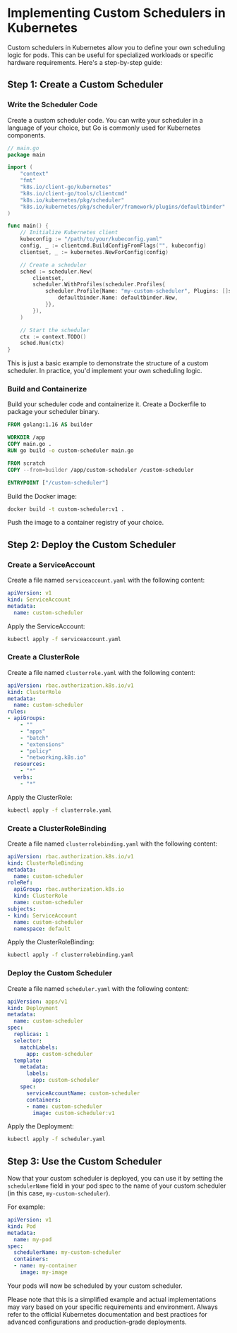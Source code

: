 # Implementing Custom Schedulers in Kubernetes

Custom schedulers in Kubernetes allow you to define your own scheduling logic for pods. This can be useful for specialized workloads or specific hardware requirements. Here's a step-by-step guide:

## Step 1: Create a Custom Scheduler

### Write the Scheduler Code

Create a custom scheduler code. You can write your scheduler in a language of your choice, but Go is commonly used for Kubernetes components.

```go
// main.go
package main

import (
    "context"
    "fmt"
    "k8s.io/client-go/kubernetes"
    "k8s.io/client-go/tools/clientcmd"
    "k8s.io/kubernetes/pkg/scheduler"
    "k8s.io/kubernetes/pkg/scheduler/framework/plugins/defaultbinder"
)

func main() {
    // Initialize Kubernetes client
    kubeconfig := "/path/to/your/kubeconfig.yaml"
    config, _ := clientcmd.BuildConfigFromFlags("", kubeconfig)
    clientset, _ := kubernetes.NewForConfig(config)

    // Create a scheduler
    sched := scheduler.New(
        clientset,
        scheduler.WithProfiles(scheduler.Profiles{
            scheduler.Profile{Name: "my-custom-scheduler", Plugins: []scheduler.Plugin{
                defaultbinder.Name: defaultbinder.New,
            }},
        }),
    )

    // Start the scheduler
    ctx := context.TODO()
    sched.Run(ctx)
}
```

This is just a basic example to demonstrate the structure of a custom scheduler. In practice, you'd implement your own scheduling logic.

### Build and Containerize

Build your scheduler code and containerize it. Create a Dockerfile to package your scheduler binary.

```Dockerfile
FROM golang:1.16 AS builder

WORKDIR /app
COPY main.go .
RUN go build -o custom-scheduler main.go

FROM scratch
COPY --from=builder /app/custom-scheduler /custom-scheduler

ENTRYPOINT ["/custom-scheduler"]
```

Build the Docker image:

```bash
docker build -t custom-scheduler:v1 .
```

Push the image to a container registry of your choice.

## Step 2: Deploy the Custom Scheduler

### Create a ServiceAccount

Create a file named `serviceaccount.yaml` with the following content:

```yaml
apiVersion: v1
kind: ServiceAccount
metadata:
  name: custom-scheduler
```

Apply the ServiceAccount:

```bash
kubectl apply -f serviceaccount.yaml
```

### Create a ClusterRole

Create a file named `clusterrole.yaml` with the following content:

```yaml
apiVersion: rbac.authorization.k8s.io/v1
kind: ClusterRole
metadata:
  name: custom-scheduler
rules:
- apiGroups:
    - ""
    - "apps"
    - "batch"
    - "extensions"
    - "policy"
    - "networking.k8s.io"
  resources:
    - "*"
  verbs:
    - "*"
```

Apply the ClusterRole:

```bash
kubectl apply -f clusterrole.yaml
```

### Create a ClusterRoleBinding

Create a file named `clusterrolebinding.yaml` with the following content:

```yaml
apiVersion: rbac.authorization.k8s.io/v1
kind: ClusterRoleBinding
metadata:
  name: custom-scheduler
roleRef:
  apiGroup: rbac.authorization.k8s.io
  kind: ClusterRole
  name: custom-scheduler
subjects:
- kind: ServiceAccount
  name: custom-scheduler
  namespace: default
```

Apply the ClusterRoleBinding:

```bash
kubectl apply -f clusterrolebinding.yaml
```

### Deploy the Custom Scheduler

Create a file named `scheduler.yaml` with the following content:

```yaml
apiVersion: apps/v1
kind: Deployment
metadata:
  name: custom-scheduler
spec:
  replicas: 1
  selector:
    matchLabels:
      app: custom-scheduler
  template:
    metadata:
      labels:
        app: custom-scheduler
    spec:
      serviceAccountName: custom-scheduler
      containers:
      - name: custom-scheduler
        image: custom-scheduler:v1
```

Apply the Deployment:

```bash
kubectl apply -f scheduler.yaml
```

## Step 3: Use the Custom Scheduler

Now that your custom scheduler is deployed, you can use it by setting the `schedulerName` field in your pod spec to the name of your custom scheduler (in this case, `my-custom-scheduler`).

For example:

```yaml
apiVersion: v1
kind: Pod
metadata:
  name: my-pod
spec:
  schedulerName: my-custom-scheduler
  containers:
  - name: my-container
    image: my-image
```

Your pods will now be scheduled by your custom scheduler.

Please note that this is a simplified example and actual implementations may vary based on your specific requirements and environment. Always refer to the official Kubernetes documentation and best practices for advanced configurations and production-grade deployments.
